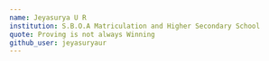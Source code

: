 ```yaml
---
name: Jeyasurya U R
institution: S.B.O.A Matriculation and Higher Secondary School
quote: Proving is not always Winning
github_user: jeyasuryaur
---
```

